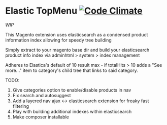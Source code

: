# Elastic TopMenu [![Code Climate](https://codeclimate.com/repos/547949c5695680318e0445f7/badges/384a735b00a00cea7cf5/gpa.svg)](https://codeclimate.com/repos/547949c5695680318e0445f7/feed)

*WIP*

This Magento extension uses elasticsearch as a condensed product information index allowing for speedy tree building

Simply extract to your magento base dir and build your elasticsearch product info index via adminhtml > system > index management

Adheres to Elastica's default of 10 result max - if totalHits > 10 adds a "See more..." item to category's child tree that links to said category.

TODO:

1. Give categories option to enable/disable products in nav
2. Fix search and autosuggest
3. Add a layered nav ajax <-> elasticsearch extension for freaky fast filtering
4. Play with building additional indexes within elasticsearch
5. Make composer installable
